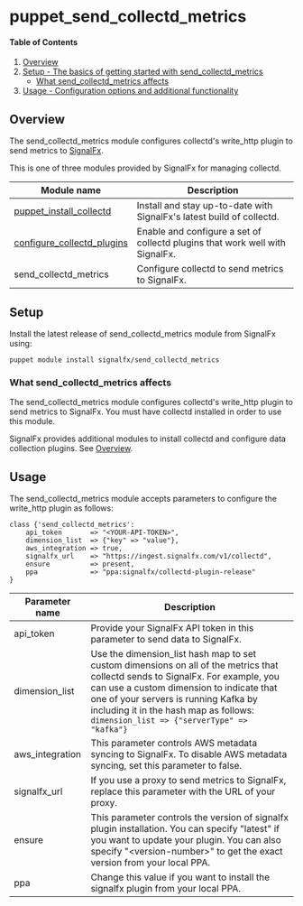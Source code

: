 
# puppet_send_collectd_metrics

#### Table of Contents

1. [Overview](#overview)
2. [Setup - The basics of getting started with send_collectd_metrics](#setup)
    * [What send_collectd_metrics affects](#what-send_collectd_metrics-affects)
3. [Usage - Configuration options and additional functionality](#usage)

## Overview

The send_collectd_metrics module configures collectd's write_http plugin to send metrics to [SignalFx](http://signalfx.com).

This is one of three modules provided by SignalFx for managing collectd. 

Module name | Description 
------------| ------------
[puppet_install_collectd](https://forge.puppetlabs.com/signalfx/install_collectd) | Install and stay up-to-date with SignalFx's latest build of collectd. 
[configure_collectd_plugins](https://forge.puppetlabs.com/signalfx/configure_collectd_plugins) | Enable and configure a set of collectd plugins that work well with SignalFx. 
send_collectd_metrics | Configure collectd to send metrics to SignalFx. 

## Setup
Install the latest release of send_collectd_metrics module from SignalFx using:
```shell
puppet module install signalfx/send_collectd_metrics
```

### What send_collectd_metrics affects

The send_collectd_metrics module configures collectd's write_http plugin to send metrics to SignalFx. You must have collectd installed in order to use this module. 

SignalFx provides additional modules to install collectd and configure data collection plugins. See [Overview](#overview). 

## Usage

The send_collectd_metrics module accepts parameters to configure the write_http plugin as follows:
```shell
class {'send_collectd_metrics':
    api_token       => "<YOUR-API-TOKEN>",
    dimension_list  => {"key" => "value"},
    aws_integration => true,
    signalfx_url    => "https://ingest.signalfx.com/v1/collectd",
    ensure          => present,
    ppa             => "ppa:signalfx/collectd-plugin-release"
}
```
Parameter name | Description |
---------------|--------------
api_token | Provide your SignalFx API token in this parameter to send data to SignalFx. 
dimension_list | Use the dimension_list hash map to set custom dimensions on all of the metrics that collectd sends to SignalFx. For example, you can use a custom dimension to indicate that one of your servers is running Kafka by including it in the hash map as follows: `dimension_list => {"serverType" => "kafka"}`
aws_integration | This parameter controls AWS metadata syncing to SignalFx. To disable AWS metadata syncing, set this parameter to false.
signalfx_url | If you use a proxy to send metrics to SignalFx, replace this parameter with the URL of your proxy.
ensure | This parameter controls the version of signalfx plugin installation. You can specify "latest" if you want to update your plugin. You can also specify "\<version-number\>" to get the exact version from your local PPA.
ppa | Change this value if you want to install the signalfx plugin from your local PPA.





